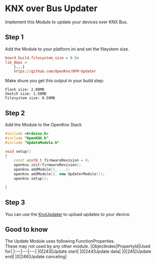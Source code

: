 # KNX over Bus Updater

Implement this Module to update your devices over KNX Bus.  

## Step 1
Add the Module to your platform.ini and set the fileystem size.  
```ini
board_build.filesystem_size = 0.5m
lib_deps = 
    [...]
	https://github.com/OpenKnx/OFM-Updater
```

Make shure you get this output in your build step:
```
Flash size: 2.00MB
Sketch size: 1.50MB
Filesystem size: 0.50MB
```

## Step 2
Add the Module to the OpenKnx Stack
```C++
#include <Arduino.h>
#include "OpenKNX.h"
#include "UpdateModule.h"

void setup()
{
	const uint8_t firmwareRevision = 0;
    openknx.init(firmwareRevision);
    openknx.addModule(1, ...);
    openknx.addModule(2, new UpdaterModule());
    openknx.setup();

}
```

## Step 3
You can use the [KnxUpdater](https://github.com/thewhobox/KnxUpdater) to upload updates to your device.

## Good to know
The Update Module uses following FunctionProperties.  
These may not used by any other module.
|ObjectIndex|PropertyId|Used for|
|---|---|---|
|0|243|Update start|
|0|244|Update data|
|0|245|Update end|
|0|246|Update canceling|